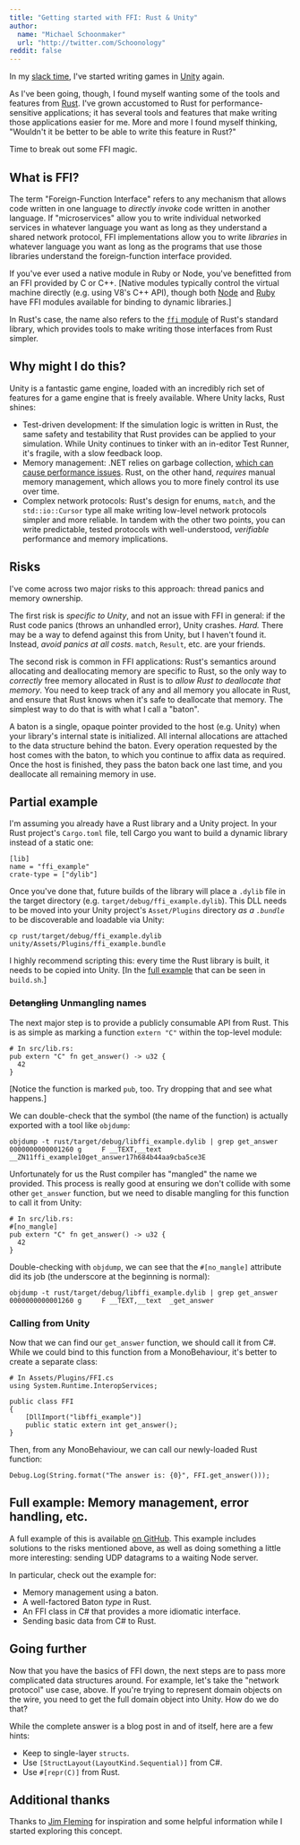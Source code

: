 ```yaml
---
title: "Getting started with FFI: Rust & Unity"
author:
  name: "Michael Schoonmaker"
  url: "http://twitter.com/Schoonology"
reddit: false
---
```


In my [slack time][slack-time], I've started writing games in [Unity][unity] again.

As I've been going, though, I found myself wanting some of the tools and features from [Rust][rust]. I've grown accustomed to Rust for performance-sensitive applications; it has several tools and features that make writing those applications easier for me. More and more I found myself thinking, "Wouldn't it be better to be able to write this feature in Rust?"

Time to break out some FFI magic.

[slack-time]: http://testdouble.com/join/developer
[unity]: https://unity3d.com/
[rust]: https://www.rust-lang.org/

## What is FFI?

The term "Foreign-Function Interface" refers to any mechanism that allows code written in one language to _directly invoke_ code written in another language. If "microservices" allow you to write individual networked services in whatever language you want as long as they understand a shared network protocol, FFI implementations allow you to write _libraries_ in whatever language you want as long as the programs that use those libraries understand the foreign-function interface provided.

If you've ever used a native module in Ruby or Node, you've benefitted from an FFI provided by C or C++. [Native modules typically control the virtual machine directly (e.g. using V8's C++ API), though both [Node][node-ffi] and [Ruby][ruby-ffi] have FFI modules available for binding to dynamic libraries.]

In Rust's case, the name also refers to the [`ffi` module][rust-ffi] of Rust's standard library, which provides tools to make writing those interfaces from Rust simpler.

[node-ffi]: https://github.com/node-ffi/node-ffi
[ruby-ffi]: https://github.com/ffi/ffi
[rust-ffi]: https://doc.rust-lang.org/1.5.0/book/ffi.html

## Why might I do this?

Unity is a fantastic game engine, loaded with an incredibly rich set of features for a game engine that is freely available. Where Unity lacks, Rust shines:

- Test-driven development: If the simulation logic is written in Rust, the same safety and testability that Rust provides can be applied to your simulation. While Unity continues to tinker with an in-editor Test Runner, it's fragile, with a slow feedback loop.
- Memory management: .NET relies on garbage collection, [which can cause performance issues](https://unity3d.com/learn/tutorials/topics/performance-optimization/optimizing-garbage-collection-unity-games). Rust, on the other hand, _requires_ manual memory management, which allows you to more finely control its use over time.
- Complex network protocols: Rust's design for enums, `match`, and the `std::io::Cursor` type all make writing low-level network protocols simpler and more reliable. In tandem with the other two points, you can write predictable, tested protocols with well-understood, _verifiable_ performance and memory implications.

## Risks

I've come across two major risks to this approach: thread panics and memory ownership.

The first risk is _specific to Unity_, and not an issue with FFI in general: if the Rust code panics (throws an unhandled error), Unity crashes. _Hard._ There may be a way to defend against this from Unity, but I haven't found it. Instead, _avoid panics at all costs_. `match`, `Result`, etc. are your friends.

The second risk is common in FFI applications: Rust's semantics around allocating and deallocating memory are specific to Rust, so the only way to _correctly_ free memory allocated in Rust is to _allow Rust to deallocate that memory_. You need to keep track of any and all memory you allocate in Rust, and ensure that Rust knows when it's safe to deallocate that memory. The simplest way to do that is with what I call a "baton".

A baton is a single, opaque pointer provided to the host (e.g. Unity) when your library's internal state is initialized. All internal allocations are attached to the data structure behind the baton. Every operation requested by the host comes with the baton, to which you continue to affix data as required. Once the host is finished, they pass the baton back one last time, and you deallocate all remaining memory in use.

## Partial example

I'm assuming you already have a Rust library and a Unity project. In your Rust project's `Cargo.toml` file, tell Cargo you want to build a dynamic library instead of a static one:

```
[lib]
name = "ffi_example"
crate-type = ["dylib"]
```

Once you've done that, future builds of the library will place a `.dylib` file in the target directory (e.g. `target/debug/ffi_example.dylib`). This DLL needs to be moved into your Unity project's `Asset/Plugins` directory _as a `.bundle`_ to be discoverable and loadable via Unity:

```
cp rust/target/debug/ffi_example.dylib unity/Assets/Plugins/ffi_example.bundle
```

I highly recommend scripting this: every time the Rust library is built, it needs to be copied into Unity. [In the [full example][full-example] that can be seen in `build.sh`.]

### <s>Detangling</s> Unmangling names

The next major step is to provide a publicly consumable API from Rust. This is as simple as marking a function `extern "C"` within the top-level module:

```
# In src/lib.rs:
pub extern "C" fn get_answer() -> u32 {
  42
}
```

[Notice the function is marked `pub`, too. Try dropping that and see what happens.]

We can double-check that the symbol (the name of the function) is actually exported with a tool like `objdump`:

```
objdump -t rust/target/debug/libffi_example.dylib | grep get_answer
0000000000001260 g     F __TEXT,__text  __ZN11ffi_example10get_answer17h684b44aa9cba5ce3E
```

Unfortunately for us the Rust compiler has "mangled" the name we provided. This process is really good at ensuring we don't collide with some other `get_answer` function, but we need to disable mangling for this function to call it from Unity:

```
# In src/lib.rs:
#[no_mangle]
pub extern "C" fn get_answer() -> u32 {
  42
}
```

Double-checking with `objdump`, we can see that the `#[no_mangle]` attribute did its job (the underscore at the beginning is normal):

```
objdump -t rust/target/debug/libffi_example.dylib | grep get_answer
0000000000001260 g     F __TEXT,__text  _get_answer
```

### Calling from Unity

Now that we can find our `get_answer` function, we should call it from C#. While we could bind to this function from a MonoBehaviour, it's better to create a separate class:

```
# In Assets/Plugins/FFI.cs
using System.Runtime.InteropServices;

public class FFI
{
    [DllImport("libffi_example")]
    public static extern int get_answer();
}
```

Then, from any MonoBehaviour, we can call our newly-loaded Rust function:

```
Debug.Log(String.format("The answer is: {0}", FFI.get_answer()));
```

## Full example: Memory management, error handling, etc.

A full example of this is available [on GitHub][full-example]. This example includes solutions to the risks mentioned above, as well as doing something a little more interesting: sending UDP datagrams to a waiting Node server.

In particular, check out the example for:

- Memory management using a baton.
- A well-factored Baton _type_ in Rust.
- An FFI class in C# that provides a more idiomatic interface.
- Sending basic data from C# to Rust.

[full-example]: https://github.com/testdouble/rust-ffi-example

## Going further

Now that you have the basics of FFI down, the next steps are to pass more complicated data structures around. For example, let's take the "network protocol" use case, above. If you're trying to represent domain objects on the wire, you need to get the full domain object into Unity. How do we do that?

While the complete answer is a blog post in and of itself, here are a few hints:

- Keep to single-layer `structs`.
- Use `[StructLayout(LayoutKind.Sequential)]` from C#.
- Use `#[repr(C)]` from Rust.

## Additional thanks

Thanks to [Jim Fleming](https://medium.com/jim-fleming/rust-lang-in-unity3d-eeaeb47f3a77) for inspiration and some helpful information while I started exploring this concept.
